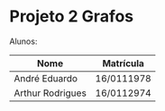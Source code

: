 # Projeto 2 Grafos


Alunos:


|Nome|Matrícula|
|--|--|
|André Eduardo |16/0111978|
|Arthur Rodrigues| 16/0112974|
